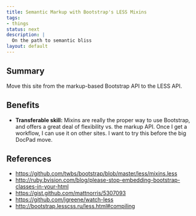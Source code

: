 ```yaml
---
title: Semantic Markup with Bootstrap's LESS Mixins
tags:
- things
status: next
description: |
  On the path to semantic bliss
layout: default
---
```


## Summary

Move this site from the markup-based Bootstrap API to the LESS API. 

## Benefits

 * **Transferable skill:** Mixins are really the proper way to use Bootstrap, and offers a great deal of flexibility vs. the markup API. Once I get a workflow, I can use it on other sites.
I want to try this before the big DocPad move.


## References

 - <https://github.com/twbs/bootstrap/blob/master/less/mixins.less>
 - <http://ruby.bvision.com/blog/please-stop-embedding-bootstrap-classes-in-your-html>
 - <https://gist.github.com/mattnorris/5307093>
 - <https://github.com/jgreene/watch-less>
 - <http://bootstrap.lesscss.ru/less.html#compiling>